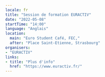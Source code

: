 ```yaml
---
locale: fr
title: "Session de formation EURACTIV"
date: "2022-05-08"
startTime: "14:00"
language: "Anglais"
location:
  main: "Euro Student Café, FEC,"
  after: "Place Saint-Etienne, Strasbourg"
organisers:
- "EURACTIV"
links:
- title: "Plus d'info"
  href: "https://www.euractiv.fr/"
---
```

